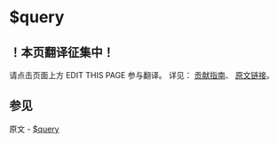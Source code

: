 # $query

## ！本页翻译征集中！

请点击页面上方 EDIT THIS PAGE 参与翻译。
详见：
[贡献指南]( https://github.com/JinMuInfo/MongoDB-Manual-zh/blob/master/CONTRIBUTING.md )、
[原文链接](  https://docs.mongodb.com/manual/reference/operator/meta/query/  )。

## 参见

原文 - [$query]( https://docs.mongodb.com/manual/reference/operator/meta/query/ )

